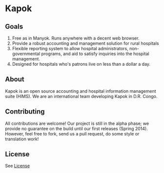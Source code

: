Kapok
=================

Goals
---------------
1. Free as in Manyok.  Runs anywhere with a decent web browser.
2. Provide a robust accounting and management solution for rural hospitals
3. Flexible reporting system to allow hospital administrators, non-governmental programs, and aid
    to satisfy inquiries into the hospital management.
4. Designed for hospitals who's patrons live on less than a dollar a day.

About
---------------
Kapok is an open source accounting and hospital information management suite (HIMS).  We are an international
team developing Kapok in D.R. Congo.

Contributing
---------------
All contributions are welcome!  Our project is still in the alpha phase; we provide no guarantee on the
build until our first releases (Spring 2014).  However, feel free to fork, send us a pull request, do some
style or translation work!

License
---------------
See [License](./LICENSE.md)
